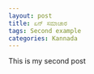 ```yaml
---
layout: post
title: ಏನ್ ಸಮಾಚಾರ 
tags: Second example
categories: Kannada
--- 
```


This is my second post
